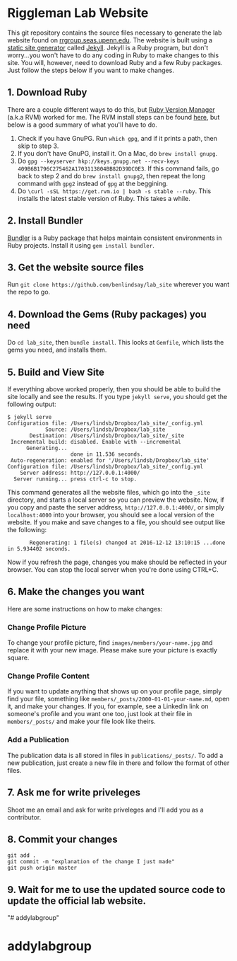 # Riggleman Lab Website

This git repository contains the source files necessary to generate the lab website found on [rrgroup.seas.upenn.edu](http://rrgroup.seas.upenn.edu/). The website is built using a [static site generator](https://davidwalsh.name/introduction-static-site-generators) called [Jekyll](http://jekyllrb.com/). Jekyll is a Ruby program, but don't worry...you won't have to do any coding in Ruby to make changes to this site. You will, however, need to download Ruby and a few Ruby packages. Just follow the steps below if you want to make changes.

## 1. Download Ruby

There are a couple different ways to do this, but [Ruby Version Manager](https://rvm.io/) (a.k.a RVM) worked for me. The RVM install steps can be found [here](https://rvm.io/rvm/install), but below is a good summary of what you'll have to do.

1. Check if you have GnuPG. Run `which gpg`, and if it prints a path, then skip to step 3.
2. If you don't have GnuPG, install it. On a Mac, do `brew install gnupg`.
3. Do `gpg --keyserver hkp://keys.gnupg.net --recv-keys 409B6B1796C275462A1703113804BB82D39DC0E3`. If this command fails, go back to step 2 and do `brew install gnupg2`, then repeat the long command with `gpg2` instead of `gpg` at the beggining.
4. Do `\curl -sSL https://get.rvm.io | bash -s stable --ruby`. This installs the latest stable version of Ruby. This takes a while.

## 2. Install Bundler

[Bundler](http://bundler.io/) is a Ruby package that helps maintain consistent environments in Ruby projects. Install it using `gem install bundler`.

## 3. Get the website source files

Run `git clone https://github.com/benlindsay/lab_site` wherever you want the repo to go.

## 4. Download the Gems (Ruby packages) you need

Do `cd lab_site`, then `bundle install`. This looks at `Gemfile`, which lists the gems you need, and installs them.

## 5. Build and View Site

If everything above worked properly, then you should be able to build the site locally and see the results. If you type `jekyll serve`, you should get the following output:

```
$ jekyll serve
Configuration file: /Users/lindsb/Dropbox/lab_site/_config.yml
            Source: /Users/lindsb/Dropbox/lab_site
       Destination: /Users/lindsb/Dropbox/lab_site/_site
 Incremental build: disabled. Enable with --incremental
      Generating...
                    done in 11.536 seconds.
 Auto-regeneration: enabled for '/Users/lindsb/Dropbox/lab_site'
Configuration file: /Users/lindsb/Dropbox/lab_site/_config.yml
    Server address: http://127.0.0.1:4000/
  Server running... press ctrl-c to stop.
```

This command generates all the website files, which go into the `_site` directory, and starts a local server so you can preview the website. Now, if you copy and paste the server address, `http://127.0.0.1:4000/`, or simply `localhost:4000` into your browser, you should see a local version of the website. If you make and save changes to a file, you should see output like the following:

```
       Regenerating: 1 file(s) changed at 2016-12-12 13:10:15 ...done in 5.934402 seconds.
```

Now if you refresh the page, changes you make should be reflected in your browser. You can stop the local server when you're done using <kb>CTRL</kb>+<kb>C</kb>.

## 6. Make the changes you want

Here are some instructions on how to make changes:

### Change Profile Picture

To change your profile picture, find `images/members/your-name.jpg` and replace it with your new image. Please make sure your picture is exactly square.

### Change Profile Content

If you want to update anything that shows up on your profile page, simply find your file, something like `members/_posts/2000-01-01-your-name.md`, open it, and make your changes. If you, for example, see a LinkedIn link on someone's profile and you want one too, just look at their file in `members/_posts/` and make your file look like theirs.

### Add a Publication

The publication data is all stored in files in `publications/_posts/`. To add a new publication, just create a new file in there and follow the format of other files.

## 7. Ask me for write priveleges

Shoot me an email and ask for write priveleges and I'll add you as a contributor.

## 8. Commit your changes

```
git add .
git commit -m "explanation of the change I just made"
git push origin master
```

## 9. Wait for me to use the updated source code to update the official lab website.
"# addylabgroup" 
# addylabgroup
